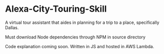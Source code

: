 # Alexa-City-Touring-Skill
A virtual tour assistant that aides in planning for a trip to a place, specifically Dallas.

Must download Node dependencies through NPM in source directory

Code explanation coming soon. Written in JS and hosted in AWS Lambda.
